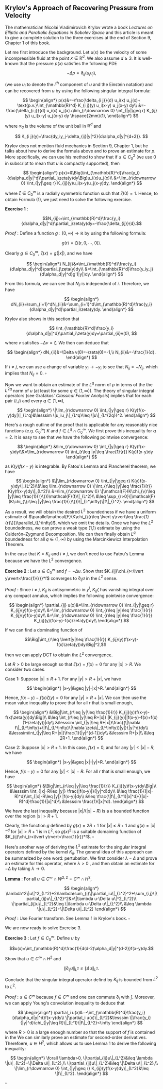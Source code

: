 ## Krylov's Approach of Recovering Pressure from Velocity

The mathematician Nicolai Vladimirovich Krylov wrote a book *Lectures on Elliptic and Parabolic Equations in Sobolev Space* and this article is meant to give a complete solution to the three exercises at the end of Section 9, Chapter 1 of this book.

Let me first introduce the background. Let $u(x)$ be the velocity of some incompressible fluid at the point $x\in \mathbb{R}^d$. We also assume $d\geq 3$. It is well-known that the pressure $p(x)$ satisfies the following PDE

$$-\Delta p= \partial_{ij}(u_iu_j),$$

(we use $u_i$ to denote the $i^{th}$ component of $u$ and the Einstein notation) and can be recovered from $u$ by using the following singular integral formula:

$$
\begin{align*}
p(x)&=-\frac{\delta_{i j}}{d} u_i(x) u_j(x)+ \text{p.v.}\int_{\mathbb{R}^d} K_{i j}(y) u_i(x-y) u_j(x-y) dy\\
&=-\frac{\delta_{i j}}{d} u_i(x) u_j(x)+\lim_{r\downarrow 0} \int_{|y|\geq r} K_{ij}(y) u_i(x-y) u_j(x-y) dy \hspace{2mm}(1),
\end{align*}
$$

where $\alpha_d$ is the volume of the unit ball in $\mathbb{R}^d$ and

$$
K_{i j}(y)=\frac{dy_iy_j-\delta_{ij}|y|^2}{d\alpha_d|y|^{d+2}}.
$$

Krylov does not mention fluid mechanics in Section 9, Chapter 1, but he talks about how to derive the formula above and to prove an estimate for $p$. More specifically, we can use his method to show that if $u\in C_0^2$ (we use 0 in subscript to mean that $u$ is compactly supported), then

$$
\begin{align*}
p(x)=&\Big(\int_{\mathbb{R}^d}\frac{y_i}{d\alpha_d|y|^d}\partial_j\zeta(y)dy\Big)u_i(x)u_j(x)\\
&+\lim_{r\downarrow 0} \int_{|y|\geq r} K_{ij}(y)u_i(x-y)u_j(x-y)dy,
\end{align*}
$$

where $\zeta\in C_0^\infty$ is a radially symmetric function such that $\zeta(0)=1$. Hence, to obtain Formula (1), we just need to solve the following exercise.

<strong>Exercise 1</strong> : 

$$N_{ij}:=\int_{\mathbb{R}^d}\frac{y_i}{d\alpha_d|y|^d}\partial_j\zeta(y)dy=-\frac{\delta_{ij}}{d}.$$

<em>Proof</em> :
Define a function $g:[0,\infty)\rightarrow \mathbb{R}$ by using the following formula:

$$g(r)=\zeta((r,0,\cdots, 0)).$$

Clearly $g\in C_0^\infty$, $\zeta(x)=g(\lvert x\rvert)$, and we have

$$
\begin{align*}
N_{ij}&=\int_{\mathbb{R}^d}\frac{y_i}{d\alpha_d|y|^d}\partial_j\zeta(y)dy\\
&=\int_{\mathbb{R}^d}\frac{y_iy_j}{d\alpha_d|y|^d}g'(|y|)dy.
\end{align*}
$$

From this formula, we can see that $N_{ii}$ is independent of $i$. Therefore, we have

$$
\begin{align*}
dN_{ii}=\sum_{i=1}^dN_{ii}&=\sum_{i=1}^d\int_{\mathbb{R}^d}\frac{y_i}{d\alpha_d|y|^d}\partial_i\zeta(y)dy.
\end{align*}
$$

Krylov also shows in this section that 

$$
\int_{\mathbb{R}^d}\frac{y_i}{d\alpha_d|y|^d}\partial_i\zeta(y)dy=\partial_{ii}v(0),
$$

where $v$ satisfies $-\Delta v=\zeta$. We then can deduce that

$$
\begin{align*}
dN_{ii}&=\Delta v(0)=-\zeta(0)=-1,\\
N_{ii}&=-\frac{1}{d}.
\end{align*}
$$

If $i\ne j$, we can use a change of variable $y_i\rightarrow -y_i$ to see that $N_{ij}=-N_{ij}$, which implies that $N_{ij}=0$. $\square$

Now we want to obtain an estimate of the $L^q$ norm of $p$ in terms of the the $L^{2q}$ norm of $u$ (at least for some $q\in (1,\infty)$). The theory of singular integral operators (see Grafakos' *Classical Fourier Analysis*) implies that for each pair $(i,j)$ and every $q\in (1,\infty)$,

$$
\begin{align*}
\|\lim_{r\downarrow 0} \int_{|y|\geq r} K(y)f(x-y)dy|\|_{L^q}&\lesssim \|u_iu_j\|_{L^q}\leq \|u\|_{L^{2q}}^2.
\end{align*}
$$

Here's a rough outline of the proof that is applicable for any reasonably nice functions (e.g. $C_0^\infty$) $K$ and $f\in L^q\cap C_0^\infty$. We first prove this inequality for $q=2$. It is easy to see that we have the following pointwise convergence:

$$
\begin{align*}
&\lim_{r\downarrow 0} \int_{|y|\geq r} K(y)f(x-y)dy\\&=\lim_{r\downarrow 0} \int_{r\leq |y|\leq \frac{1}{r}} K(y)f(x-y)dy
\end{align*}
$$

as $K(y)f(x-y)$ is integrable.
By Fatou's Lemma and Plancherel theorem, we have

$$
\begin{align*}
&\|\lim_{r\downarrow 0} \int_{|y|\geq r} K(y)f(x-y)dy\|_{L^2}\\&\leq \lim_{r\downarrow 0} \|\int_{r\leq |y|\leq \frac{1}{r}} K(y)f(x-y)dy\|_{L^2}\\
&=\lim_{r\downarrow 0} \|\mathcal{F}(K\chi_{\{r\leq |y|\leq \frac{1}{r}\}})\mathcal{F}(f)\|_{L^2}\\
&\leq \sup_{r>0}\|\mathcal{F}(K\chi_{\{r\leq |y|\leq \frac{1}{r}\}})\|_{L^\infty}\|f\|_{L^2}.
\end{align*}
$$

As a result, we will obtain the desired $L^2$ boundedness if we have a uniform estimate of $\parallel\mathcal{F}(K\chi_{\{r\leq \lvert y\rvert\leq \frac{1}{r}\}})\parallel_{L^\infty}$, which we omit the details. Once we have the $L^2$ boundedness, we can prove a weak type (1,1) estimate by using the Calderón–Zygmund Decomposition. We can then finally obtain $L^q$ boundedness for all $q\in (1,\infty)$ by using the Marcinkiewicz Interpolation Theorem.

In the case that $K=K_{ij}$ and $i\ne j$, we don't need to use Fatou's Lemma because we have the $L^2$ convergence.

<strong>Exercise 2</strong> : Let $u\in C_0^\infty$ and $f=-\Delta u$. Show that $K_{ij}\chi_{r<\lvert y\rvert<\frac{1}{r}}*f$ converges to $\partial_{ij} u$ in the $L^2$ sense.

<em>Proof</em> : Since $i\ne j$, $K_{ij}$ is antisymmetric in $y^i$, $K_{ij}\zeta$ has vanishing integral over any compact annulus, which implies the following pointwise convergence:

$$
\begin{align*}
\partial_{ij} u(x)&=\lim_{r\downarrow 0} \int_{|y|\geq r} K_{ij}(y)f(x-y)dy\\
&=\lim_{r\downarrow 0} \int_{r\leq |y|\leq \frac{1}{r}} K_{ij}(y)f(x-y)dy\\
&=\lim_{r\downarrow 0} \int_{r\leq |y|\leq \frac{1}{r}} K_{ij}(y)(f(x-y)-f(x)\zeta(y))dy\\
\end{align*}
$$

If we can find a dominating function of

$$\Big|\int_{r\leq \lvert|y|\leq \frac{1}{r}} K_{ij}(y)(f(x-y)-f(x)\zeta(y))dy\Big|^2,$$

then we can apply DCT to obtain the $L^2$ convergence. 

Let $R>0$ be large enough so that $\zeta(x)=f(x)=0$ for any $\lvert x\rvert>R$. We consider two cases.

Case 1: Suppose $\lvert x\rvert\leq R+1$. For any $\lvert y\rvert >R+\lvert x\rvert$, we have

$$
\begin{align*}
|x-y|&\geq |y|-|x|>R.
\end{align*}
$$

Hence, $f(x-y)-f(x)\zeta(y)=0$ for any $\lvert y\rvert >R+\lvert x\rvert$. We can then use the mean value inequality to prove that for all $r$ that is small enough,

$$
\begin{align*}
&\Big|\int_{r\leq |y|\leq \frac{1}{r}} K_{ij}(y)(f(x-y)-f(x)\zeta(y))dy\Big|\\
&\leq \int_{r\leq |y|\leq R+|x|} |K_{ij}(y)||f(x-y)-f(x)+f(x)(1-\zeta(y))|dy\\
&\lesssim \int_{|y|\leq R+|x|}\frac{(\|\nabla f\|_{L^\infty}+\|f\|_{L^\infty}\|\nabla \zeta\|_{L^\infty})|y|}{|y|^d}dy\\
&\lesssim\int_{|y|\leq R+|x|}\frac{1}{|y|^{d-1}}dy\\
&\lesssim R+|x|\\
&\leq 2R+1.
\end{align*}
$$

Case 2: Suppose $\lvert x\rvert>R+1$. In this case, $f(x)=0$, and for any $\lvert y\rvert<\lvert x\rvert-R$, we have

$$
\begin{align*}
|x-y|&\geq |x|-|y|>R.
\end{align*}
$$

Hence, $f(x-y)=0$ for any $\lvert y\rvert<\lvert x\rvert-R$. For all $r$ that is small enough, we have

$$
\begin{align*}
&\Big|\int_{r\leq |y|\leq \frac{1}{r}} K_{ij}(y)f(x-y)dy\Big|\\
&\lesssim \int_{|x|-R\leq |y|} \frac{|f(x-y)|}{|y|^d}dy\\
&\leq \frac{1}{(|x|-R)^d}\int_{|x|-R\leq |y|} |f(x-y)|dy\\
&\leq \frac{\|f\|_{L^1}|x|^d}{(|x|-R)^d}\frac{1}{|x|^d}\\
&\lesssim \frac{1}{|x|^d}.
\end{align*}
$$

We have the last inequality because $\lvert x\rvert/(\lvert x\rvert -R)$ is a a bounded function over the region $\lvert x\rvert>R+1$. 

Clearly, the function $g$ defined by $g(x)=2R+1$ for $\lvert x\rvert\leq R+1$ and $g(x)=\lvert x\rvert^{-d}$ for $\lvert x\rvert>R+1$ is in $L^2$, so $g(x)^2$ is a suitable domaining function of $K_{ij}\chi_{r<\lvert y\rvert<\frac{1}{r}}*f$. $\square$

Here's another way of deriving the $L^2$ estimate for the singular integral operators defined by the kernel $K_{ij}$. The general idea of this approach can be summarized by one word: pertubation. We first consider $\lambda-\Delta$ and prove an estimate for this operator, where $\lambda>0$ , and then obtain an estimate for $-\Delta$ by taking $\lambda\rightarrow 0$. 

<strong>Lemma</strong> : For all $u\in C^\infty\cap W^{2,2}=C^\infty\cap H^2$,

$$
\begin{align*}
\lambda^2\|u\|^2_{L^2}+2\lambda\sum_{i}\|\partial_iu\|_{L^2}^2+\sum_{i,j}\|\partial_{ij}u\|_{L^2}^2&=\|\lambda u-\Delta u\|^2_{L^2}\\
\|\partial_{ij}u\|_{L^2}&\leq \|\lambda u-\Delta u\|_{L^2}\\
&\leq \lambda \|u\|_{L^2}+\|\Delta u\|_{L^2}
\end{align*}
$$

<em>Proof</em> : Use Fourier transform. See Lemma 1 in Krylov's book. $\square$

We are now ready to solve Exercise 3. 

<strong>Exercise 3</strong> : Let $f\in C_0^\infty$. Define $u$ by

$$u(x)=\int_{\mathbb{R}^d}\frac{1}{d(d-2)\alpha_d|y|^{d-2}}f(x-y)dy.$$

Show that $u\in C^\infty\cap H^2$ and 

$$\|\partial_{ij}u\|_{L^2}\leq \|\Delta u\|_{L^2}.$$

Conclude that the singular integral operator defind by $K_{ij}$ is bounded from $L^2$ to $L^2$.

<em>Proof</em> : $u\in C^\infty$ because $f\in C^\infty$ and one can commute $\partial_i$ with $\int$. Moreover, we can apply Young's convolution inequality to deduce that

$$
\begin{align*}
\partial_i u(x)&=-\int_{\mathbb{R}^d}\frac{y_i}{d\alpha_d|y|^d}f(x-y)dy\\
\|\partial_i u(x)\|_{L^2}&\lesssim \|\frac{y_i}{|y|^d}\chi_{|y|\leq R}\|_{L^1}\|f\|_{L^2}<\infty
\end{align*}
$$

where $R>0$ is a large enough number so that the support of $f$ is contained in the  We can similarly prove an estimate for second-order derivatives. Therefoere, $u\in H^2$, which allows us to use Lemma 1 to derive the following inequality:

$$
\begin{align*}
\forall \lambda>0, \|\partial_{ij}u\|_{L^2}&\leq \lambda \|u\|_{L^2}+\|\Delta u\|_{L^2},\\
\|\partial_{ij}u\|_{L^2}&\leq \|\Delta u\|_{L^2},\\
\|\lim_{r\downarrow 0} \int_{|y|\geq r} K_{ij}(y)f(x-y)dy\|_{L^2}&\leq \|f\|_{L^2}.
\end{align*}
$$

$\square$
